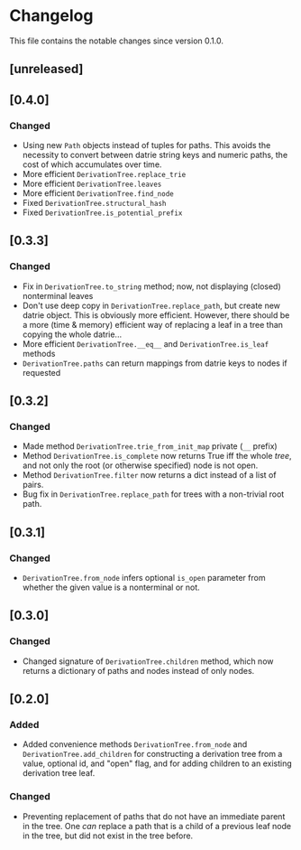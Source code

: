 # Changelog

This file contains the notable changes since version 0.1.0.

## [unreleased]

## [0.4.0]

### Changed

- Using new `Path` objects instead of tuples for paths. This avoids the necessity to
  convert between datrie string keys and numeric paths, the cost of which accumulates
  over time.
- More efficient `DerivationTree.replace_trie`
- More efficient `DerivationTree.leaves`
- More efficient `DerivationTree.find_node`
- Fixed `DerivationTree.structural_hash`
- Fixed `DerivationTree.is_potential_prefix`

## [0.3.3]

### Changed

- Fix in `DerivationTree.to_string` method; now, not displaying (closed) nonterminal
  leaves
- Don't use deep copy in `DerivationTree.replace_path`, but create new datrie object.
  This is obviously more efficient. However, there should be a more (time & memory)
  efficient way of replacing a leaf in a tree than copying the whole datrie...
- More efficient `DerivationTree.__eq__` and `DerivationTree.is_leaf` methods
- `DerivationTree.paths` can return mappings from datrie keys to nodes if requested 

## [0.3.2]

### Changed

- Made method `DerivationTree.trie_from_init_map` private (`__` prefix)
- Method `DerivationTree.is_complete` now returns True iff the whole *tree*, and not
  only the root (or otherwise specified) node is not open.
- Method `DerivationTree.filter` now returns a dict instead of a list of pairs.
- Bug fix in `DerivationTree.replace_path` for trees with a non-trivial root path.

## [0.3.1]

### Changed

- `DerivationTree.from_node` infers optional `is_open` parameter from whether the given
  value is a nonterminal or not.
 
## [0.3.0]

### Changed

- Changed signature of `DerivationTree.children` method, which now returns a dictionary
  of paths and nodes instead of only nodes.

## [0.2.0]

### Added

- Added convenience methods `DerivationTree.from_node` and `DerivationTree.add_children`
  for constructing a derivation tree from a value, optional id, and "open" flag, and
  for adding children to an existing derivation tree leaf.

### Changed

- Preventing replacement of paths that do not have an immediate parent in the tree.
  One *can* replace a path that is a child of a previous leaf node in the tree, but
  did not exist in the tree before.
